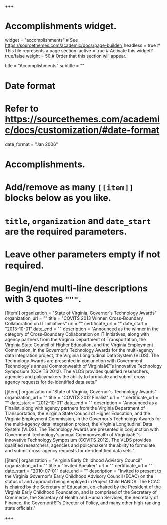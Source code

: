 +++
# Accomplishments widget.
widget = "accomplishments"  # See https://sourcethemes.com/academic/docs/page-builder/
headless = true  # This file represents a page section.
active = true  # Activate this widget? true/false
weight = 50  # Order that this section will appear.

title = "Accomplish&shy;ments"
subtitle = ""

# Date format
#   Refer to https://sourcethemes.com/academic/docs/customization/#date-format
date_format = "Jan 2006"

# Accomplishments.
#   Add/remove as many `[[item]]` blocks below as you like.
#   `title`, `organization` and `date_start` are the required parameters.
#   Leave other parameters empty if not required.
#   Begin/end multi-line descriptions with 3 quotes `"""`.

[[item]]
  organization = "State of Virginia, Governor's Technology Awards"
  organization_url = ""
  title = "COVITS 2013 Winner, Cross-Boundary Collaboration on IT Initiatives"
  url = ""
  certificate_url = ""
  date_start = "2013-10-01"
  date_end = ""
  description = "Announced as the winner in the category of Cross-Boundary Collaboration on IT Initiatives, along with agency partners from the Virginia Department of Transportation, the Virginia State Council of Higher Education, and the Virginia Employment Commission, in the Governor's Technology Awards for the multi-agency data integration project, the Virginia Longitudinal Data System (VLDS). The Technology Awards are presented in conjunction with Government Technology's annual Commonwealth of Virginiaâ€™s Innovative Technology Symposium (COVITS 2012). The VLDS provides qualified researchers, agencies and policymakers the ability to formulate and submit cross-agency requests for de-identified data sets."

[[item]]
  organization = "State of Virginia, Governor's Technology Awards"
  organization_url = ""
  title = "COVITS 2012 Finalist"
  url = ""
  certificate_url = ""
  date_start = "2012-10-01"
  date_end = ""
  description = "Announced as a Finalist, along with agency partners from the Virginia Department of Transportation, the Virginia State Council of Higher Education, and the Virginia Employment Commission, in the Governor's Technology Awards for the multi-agency data integration project, the Virginia Longitudinal Data System (VLDS). The Technology Awards are presented in conjunction with Government Technology's annual Commonwealth of Virginiaâ€™s Innovative Technology Symposium (COVITS 2012). The VLDS provides qualified researchers, agencies and policymakers the ability to formulate and submit cross-agency requests for de-identified data sets."
  
[[item]]
  organization = "Virginia Early Childhood Advisory Council"
  organization_url = ""
  title = "Invited Speaker"
  url = ""
  certificate_url = ""
  date_start = "2010-07-01"
  date_end = ""
  description = "Invited to present to the Virginia Governor's Early Childhood Advisory Council (ECAC) on the status of and approach being employed in Project Child HANDS. The ECAC is chaired by the Secretary of Education, co-chaired by the President of the Virginia Early Childhood Foundation, and is comprised of the Secretary of Commerce, the Secretary of Health and Human Services, the Secretary of Finance, the Governorâ€™s Director of Policy, and many other high-ranking state officials."

+++
